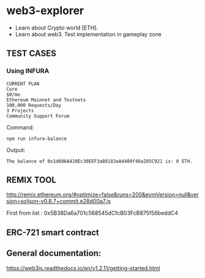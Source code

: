 
# web3-explorer

  - Learn about Crypto world [ETH].
  - Learn about web3. Test implementation in gameplay zone



## TEST CASES

### Using INFURA

```
CURRENT PLAN
Core
$0/mo
Ethereum Mainnet and Testnets
100,000 Requests/Day
3 Projects
Community Support Forum
```

Command:
```
npm run infura-balance
```

Output:
```
The balance of 0x1d606A410Ec30EEF3a88183aAd409f40a205C921 is: 0 ETH.
```


## REMIX TOOL

http://remix.ethereum.org/#optimize=false&runs=200&evmVersion=null&version=soljson-v0.8.7+commit.e28d00a7.js

First from list : 0x5B38Da6a701c568545dCfcB03FcB875f56beddC4

## ERC-721 smart contract




## General documentation:

https://web3js.readthedocs.io/en/v1.2.11/getting-started.html
